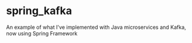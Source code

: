 # spring_kafka
An example of what I've implemented with Java microservices and Kafka, now using Spring Framework
